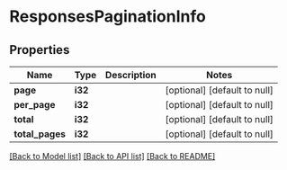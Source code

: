 # ResponsesPaginationInfo

## Properties
Name | Type | Description | Notes
------------ | ------------- | ------------- | -------------
**page** | **i32** |  | [optional] [default to null]
**per_page** | **i32** |  | [optional] [default to null]
**total** | **i32** |  | [optional] [default to null]
**total_pages** | **i32** |  | [optional] [default to null]

[[Back to Model list]](../README.md#documentation-for-models) [[Back to API list]](../README.md#documentation-for-api-endpoints) [[Back to README]](../README.md)


